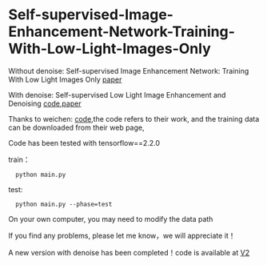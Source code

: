 # Self-supervised-Image-Enhancement-Network-Training-With-Low-Light-Images-Only
Without denoise: Self-supervised Image Enhancement Network: Training With Low Light Images Only
[paper](https://arxiv.org/abs/2002.11300d)

With denoise: Self-supervised Low Light Image Enhancement and Denoising [code](https://github.com/hitzhangyu/V2-Self-supervised-Image-Enhancement-Network-Training-With-Low-Light-Images-Only),[paper](https://www.researchgate.net/publication/349683113_Self-supervised_Low_Light_Image_Enhancement_and_Denoising)

Thanks to weichen: [code](https://github.com/weichen582/RetinexNet),the code refers to their work, and the training data can be 
downloaded from their web page, 

Code has been tested with tensorflow==2.2.0

train：

      python main.py
      
test:

      python main.py --phase=test

On your own computer, you may need to modify the data path

If you find any problems, please let me know，we will appreciate it！

A new version with denoise has been completed！code is available at [V2](https://github.com/hitzhangyu/V2-Self-supervised-Image-Enhancement-Network-Training-With-Low-Light-Images-Only)

